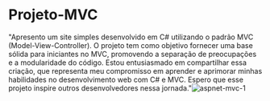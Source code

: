 # Projeto-MVC
"Apresento um site simples desenvolvido em C# utilizando o padrão MVC (Model-View-Controller). O projeto tem como objetivo fornecer uma base sólida para iniciantes no MVC, promovendo a separação de preocupações e a modularidade do código. Estou entusiasmado em compartilhar essa criação, que representa meu compromisso em aprender e aprimorar minhas habilidades no desenvolvimento web com C# e MVC. Espero que esse projeto inspire outros desenvolvedores nessa jornada."![aspnet-mvc-1](https://github.com/rafaelbenitezduartesharp/Projeto-MVC/assets/109101648/6dc7ddd4-ebc3-47c3-a768-e0579c4b853b)

